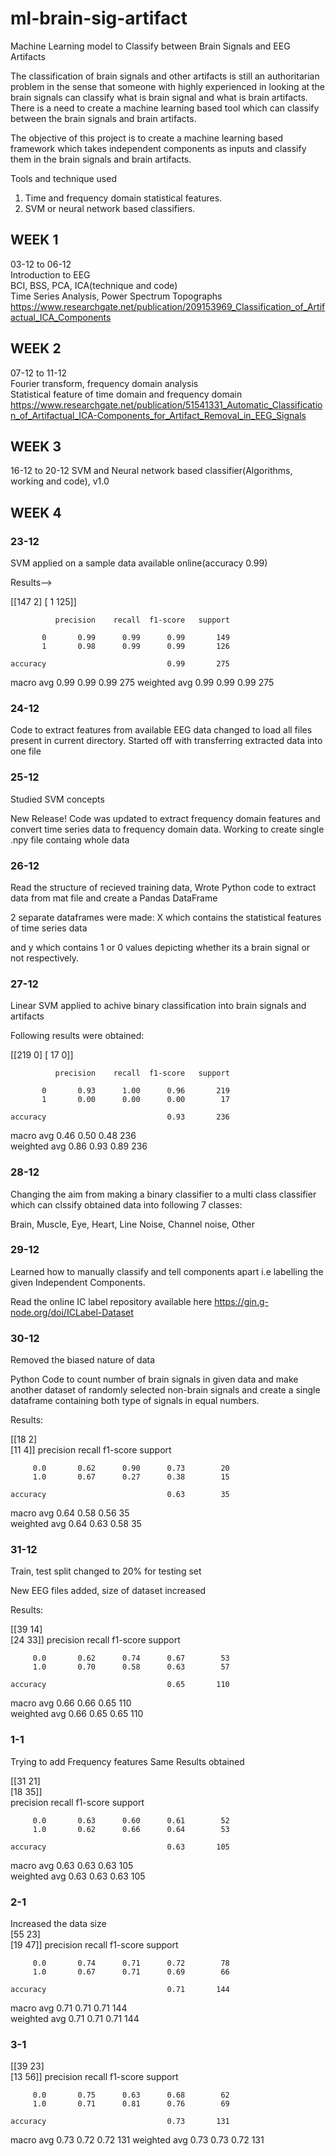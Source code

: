 # ml-brain-sig-artifact

Machine Learning model to Classify between Brain Signals and EEG Artifacts

The classification of brain signals and other artifacts is still an authoritarian
problem in the sense that someone with highly experienced in looking at the brain
signals can classify what is brain signal and what is brain artifacts. There is a need
to create a machine learning based tool which can classify between the brain
signals and brain artifacts.

The objective of this project is to create a machine learning based framework
which takes independent components as inputs and classify them in the brain
signals and brain artifacts.

Tools and technique used
1. Time and frequency domain statistical features.
2. SVM or neural network based classifiers.

## WEEK 1

03-12 to 06-12    
Introduction to EEG  
BCI, BSS, PCA, ICA(technique and code)  
Time Series Analysis, Power Spectrum Topographs
https://www.researchgate.net/publication/209153969_Classification_of_Artifactual_ICA_Components

## WEEK 2

07-12 to 11-12    
Fourier transform, frequency domain analysis  
Statistical feature of time domain and frequency domain
https://www.researchgate.net/publication/51541331_Automatic_Classification_of_Artifactual_ICA-Components_for_Artifact_Removal_in_EEG_Signals

## WEEK 3

16-12 to 20-12 SVM and Neural network based classifier(Algorithms, working and code), v1.0

## WEEK 4

### 23-12 

SVM applied on a sample data available online(accuracy 0.99)

   Results-->
    
[[147   2]
 [  1 125]]
 
              precision    recall  f1-score   support

           0       0.99      0.99      0.99       149
           1       0.98      0.99      0.99       126

    accuracy                           0.99       275
   macro avg       0.99      0.99      0.99       275
weighted avg       0.99      0.99      0.99       275

### 24-12   
Code to extract features from available EEG data changed to load all files present in current directory.
Started off with transferring extracted data into one file 

### 25-12   
Studied SVM concepts

New Release! Code was updated to extract frequency domain features and convert time series data to frequency domain data.
Working to create single .npy file containg whole data

### 26-12

Read the structure of recieved training data, 
Wrote Python code to extract data from mat file and create a Pandas DataFrame

2 separate dataframes were made: X which contains the statistical features of time series data

and y which contains 1 or 0 values depicting whether its a brain signal or not respectively.

### 27-12

Linear SVM applied to achive binary classification into brain signals and artifacts

Following results were obtained:

[[219   0]
 [ 17   0]]
 
              precision    recall  f1-score   support

           0       0.93      1.00      0.96       219
           1       0.00      0.00      0.00        17

    accuracy                           0.93       236
   macro avg       0.46      0.50      0.48       236  
weighted avg       0.86      0.93      0.89       236

### 28-12

Changing the aim from making a binary classifier to a multi class classifier 
which can clssify obtained data into following 7 classes:

Brain, Muscle, Eye, Heart, Line Noise, Channel noise, Other

### 29-12

Learned how to manually classify and tell components apart i.e labelling the given Independent Components.

Read the online IC label repository available here
https://gin.g-node.org/doi/ICLabel-Dataset

### 30-12

Removed the biased nature of data

Python Code to count number of brain signals in given data and make another dataset of randomly selected non-brain signals 
and create a single dataframe containing both type of signals in equal numbers.

Results:

[[18  2]  
 [11  4]]
              precision    recall  f1-score   support

         0.0       0.62      0.90      0.73        20
         1.0       0.67      0.27      0.38        15

    accuracy                           0.63        35
   macro avg       0.64      0.58      0.56        35  
weighted avg       0.64      0.63      0.58        35  

### 31-12

Train, test split changed to 20% for testing set

New EEG files added, size of dataset increased

Results:

[[39 14]  
 [24 33]]
              precision    recall  f1-score   support

         0.0       0.62      0.74      0.67        53
         1.0       0.70      0.58      0.63        57

    accuracy                           0.65       110
   macro avg       0.66      0.66      0.65       110  
weighted avg       0.66      0.65      0.65       110  

### 1-1

Trying to add Frequency features 
Same Results obtained

[[31 21]  
 [18 35]]  
              precision    recall  f1-score   support

         0.0       0.63      0.60      0.61        52
         1.0       0.62      0.66      0.64        53

    accuracy                           0.63       105
   macro avg       0.63      0.63      0.63       105  
weighted avg       0.63      0.63      0.63       105  

### 2-1

Increased the data size   
[55 23]  
 [19 47]]
              precision    recall  f1-score   support

         0.0       0.74      0.71      0.72        78
         1.0       0.67      0.71      0.69        66

    accuracy                           0.71       144
   macro avg       0.71      0.71      0.71       144  
weighted avg       0.71      0.71      0.71       144

### 3-1

[[39 23]  
 [13 56]]
              precision    recall  f1-score   support

         0.0       0.75      0.63      0.68        62
         1.0       0.71      0.81      0.76        69

    accuracy                           0.73       131
   macro avg       0.73      0.72      0.72       131
weighted avg       0.73      0.73      0.72       131
